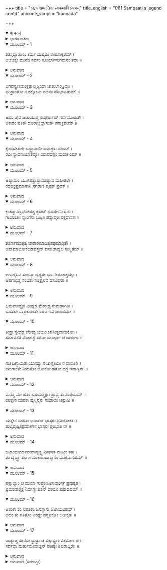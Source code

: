 +++
title = "०६१ सम्पातिना स्वकथानिरूपणम्"
title_english = "061 Sampaati s legend contd"
unicode_script = "kannada"

+++
<details open><summary>वाचनम्</summary>

<div class="audioEmbed"  caption="श्रीराम-हरिसीताराममूर्ति-घनपाठिभ्यां वचनम्" src="https://archive.org/download/Ramayana-recitation-Sriram-harisItArAmamUrti-Ghanapaati-v2/Kanda_4/Kanda_4_KSK-061-Sampaati_s_legend_[contd.].mp3"></div>
</details>



<details><summary>ಭಾಗಸೂಚನಾ</summary>

ಸಂಪಾತಿಯು ನಿಶಾಕರ ಮುನಿಗೆ ತನ್ನ ರೆಕ್ಕೆಗಳು ಸುಟ್ಟುಹೋದ ಕಾರಣ ತಿಳಿಸಿದುದು
</details>

<details open><summary>ಮೂಲಮ್ - 1</summary>

ತತಸ್ತದ್ದಾರುಣಂ ಕರ್ಮ ದುಷ್ಕರಂ ಸಾಹಸಾಕೃತಮ್ ।  
ಆಚಚಕ್ಷೇ ಮುನೇಃ ಸರ್ವಂ ಸೂರ್ಯಾನುಗಮನಂ ತಥಾ ॥
</details>

<details><summary>ಅನುವಾದ</summary>

ಋಷಿಗಳು ಹೀಗೆ ಕೇಳಿದಾಗ ನಾನು ದುಷ್ಕರವಾದ, ದಾರುಣವಾದ, ದುಡುಕಿ ಮಾಡಿದ ಎಲ್ಲ ಕಾರ್ಯವನ್ನು ಮುನಿಗಳಿಗೆ ತಿಳಿಸಿದೆ.॥1॥
</details>

<details open><summary>ಮೂಲಮ್ - 2</summary>

ಭಗವನ್ವ್ರಣಯುಕ್ತತ್ವಾಲ್ಲಜ್ಜಯಾ ಚಾಕುಲೇಂದ್ರಿಯಃ ।  
ಪರಿಶ್ರಾಂತೋ ನ ಶಕ್ನೋಮಿ ವಚನಂ ಪರಿಭಾಷಿತುಮ್ ॥
</details>

<details><summary>ಅನುವಾದ</summary>

ನಾನು ಹೇಳಿದೆ - ಪೂಜ್ಯರೇ! ನನ್ನ ಶರೀರದಲ್ಲಿ ಗಾಯಗಳಾಗಿದ್ದು, ಇಂದ್ರಿಯಗಳು ನಾಚಿಕೆ ಯಿಂದ ವ್ಯಾಕುಲವಾಗಿವೆ. ಹೆಚ್ಚು ಕಷ್ಟ ಪಡುತ್ತಿರುವುದರಿಂದ ಚೆನ್ನಾಗಿ ಮಾತನಾಡಲೂ ನನ್ನಿಂದಾಗುವುದಿಲ್ಲ.॥2॥
</details>

<details open><summary>ಮೂಲಮ್ - 3</summary>

ಅಹಂ ಚೈವ ಜಟಾಯುಶ್ಚ ಸಂಘರ್ಷಾದ್ ಗರ್ವಮೋಹಿತೌ ।  
ಆಕಾಶಂ ಪತಿತೌ ದೂರಾಜ್ಜಿಜ್ಞಾಸಂತೌ ಪರಾಕ್ರಮಮ್ ॥
</details>

<details><summary>ಅನುವಾದ</summary>

ನಾನು ಮತ್ತು ಜಟಾಯು ಇಬ್ಬರೂ ಗರ್ವದಿಂದ ಮೋಹಿತರಾಗಿದ್ದೆವು, ಆದ್ದರಿಂದ ತಮ್ಮ ಪರಾಕ್ರಮವನ್ನು ಪರೀಕ್ಷಿಸಿಕೊಳ್ಳಲು ನಾವಿಬ್ಬರೂ ಬಹಳ ದೂರ ಹೋಗಲು ಹಾರಿದೆವು.॥3॥
</details>

<details open><summary>ಮೂಲಮ್ - 4</summary>

ಕೈಲಾಸಶಿಖರೇ ಬದ್ಧ್ವಾಮುನೀನಾಮಗ್ರತಃ ಪಣಮ್ ।  
ರವಿಃ ಸ್ಯಾದನುಯಾತವ್ಯೋ ಯಾವದಸ್ತಂ ಮಹಾಗಿರಿಮ್ ॥
</details>

<details><summary>ಅನುವಾದ</summary>

ಕೈಲಾಸ ಪರ್ವತದ ಶಿಖರದಲ್ಲಿದ್ದ ಮುನಿಗಳ ಎದುರಿಗೆ ನಾವಿಬ್ಬರೂ ಸೂರ್ಯನು ಅಸ್ತಾಚಲಕ್ಕೆ ಹೋಗುವುದರೊಳಗೆ ನಾವು ಅವನ ಬಳಿಗೆ ಹೋಗುತ್ತೇವೆ ಎಂದು ಪಣತೊಟ್ಟೆವು.॥4॥
</details>

<details open><summary>ಮೂಲಮ್ - 5</summary>

ಅಪ್ಯಾವಾಂ ಯುಗಪತ್ಪ್ರಾಪ್ತಾವಪಶ್ಯಾವ ಮಹೀತಲೇ ।  
ರಥಚಕ್ರಪ್ರಮಾಣಾನಿ ನಗರಾಣಿ ಪೃಥಕ್ ಪ್ರಥಕ್ ॥
</details>

<details><summary>ಅನುವಾದ</summary>

ಹೀಗೆ ನಿಶ್ಚಯಿಸಿ ನಾವಿಬ್ಬರು ಒಟ್ಟಿಗೆ ಆಕಾಶಕ್ಕೆ ನೆಗೆದೆವು. ಅಲ್ಲಿಂದ ಪೃಥಿವಿಯ ಬೇರೆ-ಬೇರೆ ನಗರಗಳು ರಥಚಕ್ರಗಳಷ್ಟು ಚಿಕ್ಕದಾಗಿ ಕಾಣುತ್ತಿದ್ದವು.॥5॥
</details>

<details open><summary>ಮೂಲಮ್ - 6</summary>

ಕ್ವಚಿದ್ವಾದಿತ್ರಘೋಷಶ್ಚ ಕ್ವಚಿದ್ ಭೂಷಣನಿಃ ಸ್ವನಃ ।  
ಗಾಯಂತೀಃ ಸ್ಮಾಂಗನಾ ಬಹ್ವೀಃ ಪಶ್ಯಾವೋ ರಕ್ತವಾಸಸಃ ॥
</details>

<details><summary>ಅನುವಾದ</summary>

ಮೇಲಿನ ಲೋಕಗಳಲ್ಲಿ ಕೆಲವೆಡೆ ಮಧುರವಾದ ವಾದ್ಯಘೋಷ ನಡೆಯುತ್ತಿತ್ತು. ಕೆಲವೆಡೆ ಒಡವೆಗಳ ಝಣತ್ಕಾರಗಳು ಕೇಳಿಬಂದರೆ, ಕೆಲವೆಡೆ ಕೆಂಪು ಸೀರೆಗಳನ್ನುಟ್ಟಿದ್ದ ಸುಂದರಿಯರು ಹಾಡುತ್ತಿರುವುದನ್ನು ನಾವು ನೋಡಿದೆವು.॥6॥
</details>

<details open><summary>ಮೂಲಮ್ - 7</summary>

ತೂರ್ಣಮುತ್ಪತ್ಯ ಚಾಕಾಶಮಾದಿತ್ಯಪಥಮಾಶ್ರಿತೌ ।  
ಆವಾಮಾಲೋಕಯಾವಸ್ತದ್ ವನಂ ಶಾದ್ವಲ ಸಂಸ್ಥಿತಮ್ ॥
</details>

<details><summary>ಅನುವಾದ</summary>

ಅದಕ್ಕಿಂತಲೂ ಎತ್ತರಕ್ಕೆ ಹಾರಿ ನಾವು ಕೂಡಲೇ ಸೂರ್ಯ ಪಥವನ್ನು ಸೇರಿದೆವು. ಅಲ್ಲಿಂದ ಕೆಳಗೆ ನೋಡಿದಾಗ ಇಲ್ಲಿಯ ಕಾಡುಗಳೆಲ್ಲ ಹಸಿರು ಹುಲ್ಲಿನ ರಾಶಿಯಂತೆ ಕಂಡುಬರುತ್ತಿತ್ತ.॥7॥
</details>

<details open><summary>ಮೂಲಮ್ - 8</summary>

ಉಪಲೈರಿವ ಸಂಛನ್ನಾ ದೃಶ್ಯತೇ ಭೂಃ ಶಿಲೋಚ್ಚಯೈಃ ।  
ಆಪಗಾಭಿಶ್ಚ ಸಂವಿತಾ ಸೂತ್ರೈರಿವ ವಸುಂಧರಾ ॥
</details>

<details><summary>ಅನುವಾದ</summary>

ಪರ್ವತಗಳಿಂದಾಗಿ ಈ ಭೂಮಿಯಲ್ಲಿ ಕಲ್ಲುಗಳನ್ನು ಹಾಸಿದಂತೆ ಕಂಡುಬರುತ್ತಿತ್ತು. ಹರಿಯುವ ನದಿಗಳಿಂದಾಗಿ ಭೂಮಿಗೆ ದಾರಗಳು ಸುತ್ತಿವೆಯೋ ಎಂಬಂತೆ ಕಾಣುತ್ತಿತ್ತು.॥8॥
</details>

<details open><summary>ಮೂಲಮ್ - 9</summary>

ಹಿಮವಾಂಶ್ಚೈವ ವಿಂಧ್ಯಶ್ಚ ಮೇರುಶ್ಚ ಸುಮಹಾಗಿರಿಃ ।  
ಭೂತಲೇ ಸಂಪ್ರಕಾಶಂತೇ ನಾಗಾ ಇವ ಜಲಾಶಯೇ ॥
</details>

<details open><summary>ಮೂಲಮ್ - 10</summary>

ತೀವ್ರಃ ಸ್ವೇದಶ್ಚ ಖೇದಶ್ಚ ಭಯಂ ಚಾಸೀತ್ತದಾವಯೋಃ ।  
ಸಮಾವಿಶತ ಮೋಹಶ್ಚ ತಮೋ ಮೂರ್ಛಾ ಚ ದಾರುಣಾ ॥
</details>

<details><summary>ಅನುವಾದ</summary>

ಭೂತಳದಲ್ಲಿ ಇದ್ದ ಹಿಮಾಲಯ, ಮೇರು, ವಿಂಧ್ಯ ಮೊದಲಾದ ದೊಡ್ಡ ದೊಡ್ಡ ಪರ್ವತಗಳು ಸರೋವರದಲ್ಲಿ ನಿಂತಿರುವ ಆನೆಗಳಂತೆ ಕಂಡುಬರುತ್ತಿದ್ದವು. ಆಗ ನಮ್ಮಿಬ್ಬರ ಶರೀರಗಳಿಂದ ಬಹಳ ಬೆವರು ಸುರಿಯತೊಡಗಿತು. ನಮಗೆ ಬಹಳ ಬಳಲಿಕೆಯಾಯಿತು. ಮತ್ತೆ ಭಯ, ಮೋಹ, ಭಯಾನಕ ಮೂರ್ಛೆ ನಮ್ಮ ಮೇಲೆ ಅಧಿಕರಸ್ಥಾಪಿಸಿತು.॥9-10॥
</details>

<details open><summary>ಮೂಲಮ್ - 11</summary>

ನಚ ದಿಗ್ಜ್ಞಾಯತೇ ಯಾಮ್ಯಾ ನ ಚಾಗ್ನೇಯೀ ನ ವಾರುಣೀ ।  
ಯುಗಾಂತೇ ನಿಯತೋ ಲೋಕೋ ಹತೋ ದಗ್ಧ ಇವಾಗ್ನಿನಾ ॥
</details>

<details><summary>ಅನುವಾದ</summary>

ಆಗ ಪೂರ್ವ-ಪಶ್ಚಿಮಾದಿ ಯಾವುದೇ ದಿಕ್ಕಿನ ಜ್ಞಾನ-ಆಗುತ್ತಿರಲಿಲ್ಲ. ಈ ಜಗತ್ತು ನಿಯಮಿತವಾಗಿ ಸ್ಥಿತವಾಗಿದ್ದರೂ ಆಗ ಯುಗಾಂತದ ಅಗ್ನಿಯಿಂದ ಸುಡುತ್ತಿರುವಂತೆ ಕಂಡು ಬರುತ್ತಿತ್ತು.॥11॥
</details>

<details open><summary>ಮೂಲಮ್ - 12</summary>

ಮನಶ್ಚ ಮೇ ಹತಂ ಭೂಯಶ್ಚಕ್ಷುಃ ಪ್ರಾಪ್ಯ ತು ಸಂಶ್ರಯಮ್ ।  
ಯತ್ನೇನ ಮಹತಾ ಹ್ಯಸ್ಮಿನ್ಮನಃ ಸಂಧಾಯ ಚಕ್ಷುಷೀ ॥
</details>

<details open><summary>ಮೂಲಮ್ - 13</summary>

ಯತ್ನೇನ ಮಹತಾ ಭೂಯೋ ಭಾಸ್ಕರಃ ಪ್ರತಿಲೋಕಿತಃ ।  
ತುಲ್ಯಪೃಥ್ವೀಪ್ರಮಾಣೇನ ಭಾಸ್ಕರಃ ಪ್ರತಿಭಾತಿ ನೌ ॥
</details>

<details><summary>ಅನುವಾದ</summary>

ನನ್ನ ಮನಸ್ಸು ಕಣ್ಣಿನ ಆಶ್ರಯಪಡೆದು, ಕಣ್ತೆರೆದು ನೋಡಲು ಮನಸ್ಸು ಪ್ರಯತ್ನಿಸಿದರೂ ಶೈಥಿಲ್ಯವನ್ನು ಹೊಂದಿ ಸಾಧ್ಯವಾಗಲಿಲ್ಲ. ಬಳಿಕ ಮಹಾಪ್ರಯತ್ನದಿಂದ ಪುನಃ ಮನಸ್ಸನ್ನು ಕಣ್ಣಿನಲ್ಲಿ ಏಕಾಗ್ರಗೊಳಿಸಿ ಸೂರ್ಯನನ್ನು ದರ್ಶಿಸಿದೆವು. ಆಗ ಅವನು ನಮಗೆ ಪೃಥಿವಿಯಷ್ಟೇ ಗಾತ್ರ ಕಂಡುಬಂದನು.॥12-13॥
</details>

<details open><summary>ಮೂಲಮ್ - 14</summary>

ಜಟಾಯುರ್ಮಾಮನಾಪೃಚ್ಛ್ಯ ನಿಪಪಾತ ಮಹೀಂ ತತಃ ।  
ತಂ ದೃಷ್ಟ್ವಾ ತೂರ್ಣಮಾಕಾಶಾದಾತ್ಮಾನಂ ಮುಕ್ತವಾನಹಮ್ ॥
</details>

<details><summary>ಅನುವಾದ</summary>

ಜಟಾಯು ನನ್ನಲ್ಲಿ ಕೇಳದೆಯೇ ಪೃಥಿಯ ಕಡೆಗೆ ಇಳಿಯುತ್ತಿದ್ದನು. ಅವನು ಕೆಳಗೆ ಹೋಗುವುದನ್ನು ನೋಡಿ ನಾನೂ ಕೂಡ ಕೂಡಲೇ ಆಕಾಶದಿಂದ ಕೆಳಗೆ ಹೊರಟೆ.॥14॥
</details>

<details open><summary>ಮೂಲಮ್ - 15</summary>

ಪಕ್ಷಾಭ್ಯಾಂ ಚ ಮಯಾ ಗುಪ್ತೋಜಟಾಯುರ್ನ ಪ್ರದಹ್ಯತ ।  
ಪ್ರಮಾದಾತ್ತತ್ರ ನಿರ್ದಗ್ಧಃ ಪತನ್ ವಾಯು ಪಥಾದಹಮ್ ॥
</details>

<details open><summary>ಮೂಲಮ್ - 16</summary>

ಆಶಂಕೇ ತಂ ನಿಪತಿತಂ ಜನಸ್ಥಾನೇ ಜಟಾಯುಷಮ್ ।  
ಅಹಂ ತು ಪತಿತೋ ವಿಂಧ್ಯೇ ದಗ್ಧಪಕ್ಷೋ ಜಡೀಕೃತಃ ॥
</details>

<details><summary>ಅನುವಾದ</summary>

ನಾನು ನನ್ನ ಎರಡು ರೆಕ್ಕೆಗಳಿಂದ ಜಟಾಯುವನ್ನು ಮುಚ್ಚಿಬಿಟ್ಟಿದ್ದೆ. ಅದರಿಂದ ಅವನು ಸುಡಲಿಲ್ಲ ನಾನು ದುಡುಕಿದ್ದರಿಂದ ಅಲ್ಲಿ ಸುಟ್ಟು ಹೋದೆ. ವಾಯುಪಥದಿಂದ ಕೆಳಗೆ ಬೀಳುವಾಗ ಜಟಾಯು ಜನಸ್ಥಾನದಲ್ಲಿ ಬಿದ್ದಿರುವನು ಎಂಬ ಸಂದೇಹ ನನಗೆ ಉಂಟಾಯಿತು. ಆದರೆ ನಾನು ಈ ವಿಂಧ್ಯಗಿರಿಯ ಮೇಲೆ ಬಿದ್ದಿದ್ದೆ. ನನ್ನ ಎರಡೂ ರೆಕ್ಕೆಗಳು ಸುಟ್ಟುಹೋಗಿದ್ದವು. ಅದರಿಂದ ಇಲ್ಲಿ ಜಡದಂತೆ ಆಗಿರುವೆನು.॥15-16॥
</details>

<details open><summary>ಮೂಲಮ್ - 17</summary>

ರಾಜ್ಯಾಚ್ಚ ಹೀನೋ ಭ್ರಾತ್ರಾ ಚ ಪಕ್ಷಾಭ್ಯಾಂ ವಿಕ್ರಮೇಣ ಚ ।  
ಸರ್ವಥಾ ಮರ್ತುಮೇವೇಚ್ಛನ್ ಪತಿಷ್ಯೇ ಶಿಖರಾದ್ಗಿರೇಃ ॥
</details>

<details><summary>ಅನುವಾದ</summary>

ರಾಜ್ಯಭ್ರಷ್ಟನಾಗಿ, ತಮ್ಮನಿಂದ ಅಗಲಿ, ರೆಕ್ಕೆ ಮತ್ತು ಪರಾಕ್ರಮದಿಂದ ರಹಿತನಾದ ನಾನು ಈಗ ಸಾಯುವ ಇಚ್ಛೆಯಿಂದ ಈ ಪರ್ವತದಿಂದ ಕೆಳಗೆ ಬೀಳುವೆನು.॥17॥
</details>

<details><summary>ಅನುವಾದ (ಸಮಾಪ್ತಿಃ)</summary>

ಶ್ರೀ ವಾಲ್ಮೀಕಿವಿರಚಿತ ಆರ್ಷರಾಮಾಯಣ ಆದಿಕಾವ್ಯದ ಕಿಷ್ಕಿಂಧಾಕಾಂಡದ ಅರವತ್ತೊಂದನೆಯ ಸರ್ಗ ಸಂಪೂರ್ಣವಾಯಿತು.॥61॥
</details>
